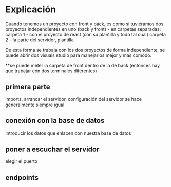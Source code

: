 # Explicación
Cuando tenemos un proyecto con front y back, es como si tuviéramos dos proyectos independientes en uno (back y front) - en carpetas separadas:
carpeta 1 - con el proyecto de react (con su plantilla y todo tal cual)
carpeta 2 - la parte del servidor, plantilla

De esta forma se trabaja con los dos proyectos de forma independiente, se puede abrir dos visuals studio para manejarlos mejor y mas comodo.

**se puede meter la carpeta de front dentro de la de back (entonces hay que trabajar con dos terminales diferentes)


## primera parte
imports, arrancar el servidor, configuración del servidor se hace generalmente siempre igual

## conexión con la base de datos
introducir los datos que enlacen con nuestra base de datos

## poner a escuchar el servidor
elegir el puerto

## endpoints
